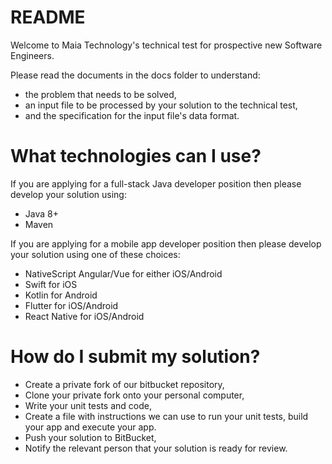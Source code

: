 # README #

Welcome to Maia Technology's technical test for prospective new Software Engineers.

Please read the documents in the docs folder to understand:
* the problem that needs to be solved,
* an input file to be processed by your solution to the technical test,
* and the specification for the input file's data format.

# What technologies can I use? #

If you are applying for a full-stack Java developer position then please develop your solution using:
* Java 8+
* Maven

If you are applying for a mobile app developer position then please develop your solution using one of these choices:
* NativeScript Angular/Vue for either iOS/Android
* Swift for iOS
* Kotlin for Android
* Flutter for iOS/Android
* React Native for iOS/Android

# How do I submit my solution? #

* Create a private fork of our bitbucket repository,
* Clone your private fork onto your personal computer,
* Write your unit tests and code,
* Create a file with instructions we can use to run your unit tests, build your app and execute your app.
* Push your solution to BitBucket,
* Notify the relevant person that your solution is ready for review.
